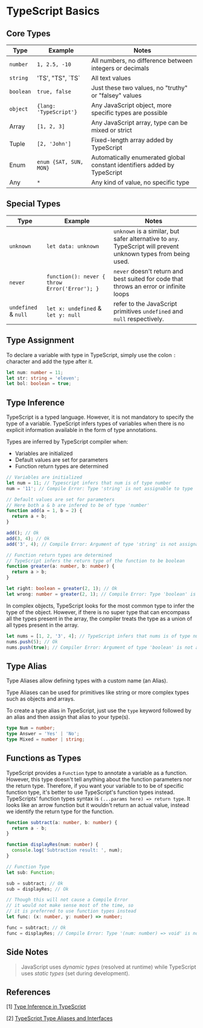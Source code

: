 # TypeScript Basics

## Core Types

| Type      | Example                | Notes                                                                    |
| --------- | ---------------------- | ------------------------------------------------------------------------ |
| `number`  | `1, 2.5, -10`          | All numbers, no difference between integers or decimals                  |
| `string`  | 'TS', "TS", \`TS\`     | All text values                                                          |
| `boolean` | `true, false`          | Just these two values, no "truthy" or "falsey" values                    |
| `object`  | `{lang: 'TypeScript'}` | Any JavaScript object, more specific types are possible                  |
| Array     | `[1, 2, 3]`            | Any JavaScript array, type can be mixed or strict                        |
| Tuple     | `[2, 'John']`          | Fixed-length array added by TypeScript                                   |
| Enum      | `enum {SAT, SUN, MON}` | Automatically enumerated global constant identifiers added by TypeScript |
| Any       | `*`                    | Any kind of value, no specific type                                      |

## Special Types

| Type                 | Example                                       | Notes                                                                                                          |
| -------------------- | --------------------------------------------- | -------------------------------------------------------------------------------------------------------------- |
| `unknown`            | `let data: unknown`                           | `unknown` is a similar, but safer alternative to `any`. TypeScript will prevent unknown types from being used. |
| `never`              | `function(): never { throw Error('Error'); }` | `never` doesn't return and best suited for code that throws an error or infinite loops                         |
| `undefined` & `null` | `let x: undefined` & `let y: null`            | refer to the JavaScript primitives `undefined` and `null` respectively.                                        |

## Type Assignment

To declare a variable with type in TypeScript, simply use the colon `:` character and add the type after it.

```ts
let num: number = 11;
let str: string = 'eleven';
let bol: boolean = true;
```

## Type Inference

TypeScript is a typed language. However, it is not mandatory to specify the type of a variable. TypeScript infers types of variables when there is no explicit information available in the form of type annotations.

Types are inferred by TypeScript compiler when:

- Variables are initialized
- Default values are set for parameters
- Function return types are determined

```ts
// Variables are initialized
let num = 11; // Typescript infers that num is of type number
num = '11'; // Compile Error: Type 'string' is not assignable to type 'number'.

// Default values are set for parameters
// Here both a & b are infered to be of type 'number'
function add(a = 1, b = 2) {
  return a + b;
}

add(); // Ok
add(3, 4); // Ok
add('3', 4); // Compile Error: Argument of type 'string' is not assignable to parameter of type 'number'

// Function return types are determined
// TypeScript infers the return type of the function to be boolean
function greater(a: number, b: number) {
  return a > b;
}

let right: boolean = greater(2, 1); // Ok
let wrong: number = greater(2, 1); // Compile Error: Type 'boolean' is not assignable to type 'number'.
```

In complex objects, TypeScript looks for the most common type to infer the type of the object. However, if there is no super type that can encompass all the types present in the array, the compiler treats the type as a union of all types present in the array.

```ts
let nums = [1, 2, '3', 4]; // TypeScript infers that nums is of type number or string
nums.push(5); // Ok
nums.push(true); // Compiler Error: Argument of type 'boolean' is not assignable to parameter of type 'string | number'.
```

## Type Alias

Type Aliases allow defining types with a custom name (an Alias).

Type Aliases can be used for primitives like string or more complex types such as objects and arrays.

To create a type alias in TypeScript, just use the `type` keyword followed by an alias and then assign that alias to your type(s).

```ts
type Num = number;
type Answer = 'Yes' | 'No';
type Mixed = number | string;
```

## Functions as Types

TypeScript provides a `Function` type to annotate a variable as a function. However, this type doesn't tell anything about the function parameters nor the return type. Therefore, if you want your variable to to be of specific function type, it's better to use TypeScript's function types instead. TypeScripts' function types syntax is `(...params here) => return type`. It looks like an arrow function but it wouldn't return an actual value, instead we identify the return type for the function.

```ts
function subtract(a: number, b: number) {
  return a - b;
}

function displayRes(num: number) {
  console.log('Subtraction result: ', num);
}

// Function Type
let sub: Function;

sub = subtract; // Ok
sub = displayRes; // Ok

// Though this will not cause a Compile Error
// it would not make sense most of the time, so
// it is preferred to use function types instead
let func: (x: number, y: number) => number;

func = subtract; // Ok
func = displayRes; // Compile Error: Type '(num: number) => void' is not assignable to type '(x: number, y: number) => number'. Type 'void' is not assignable to type 'number'.
```

## Side Notes

> JavaScript uses _dynamic types_ (resolved at runtime) while TypeScript uses _static types_ (set during development).

## References

[1] [Type Inference in TypeScript](https://www.tutorialsteacher.com/typescript/type-inference)

[2] [TypeScript Type Aliases and Interfaces](https://www.w3schools.com/typescript/typescript_aliases_and_interfaces.php)
